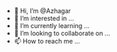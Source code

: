 - 👋 Hi, I’m @Azhagar
- 👀 I’m interested in ...
- 🌱 I’m currently learning ...
- 💞️ I’m looking to collaborate on ...
- 📫 How to reach me ...

<!---
azhagarpy/azhagarpy is a ✨ special ✨ repository because its `README.md` (this file) appears on your GitHub profile.
You can click the Preview link to take a look at your changes.
--->

